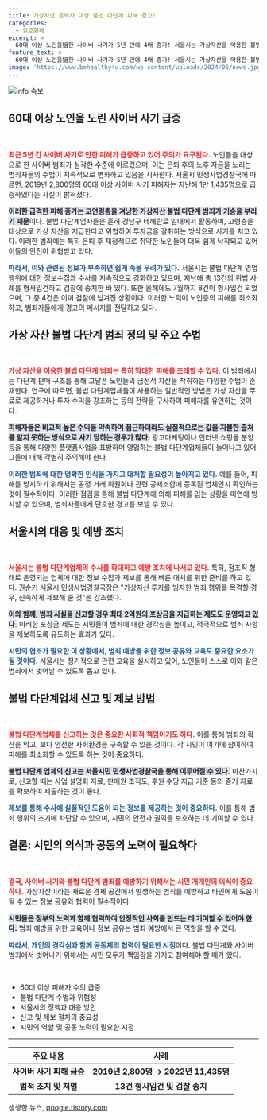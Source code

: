 ```yaml
---
title: 가상자산 은퇴자 대상 불법 다단계 피해 경고!
categories:
  - 암호화폐
excerpt: >
  60대 이상 노인을狙한 사이버 사기가 5년 만에 4배 증가! 서울시는 가상자산을 악용한 불법 다단계 범죄에 각별한 주의를 당부하며 피해를 막기 위한 정보 제공에 나섰습니다. 클릭해서 더 알아보세요!
feature_text: >
  60대 이상 노인을狙한 사이버 사기가 5년 만에 4배 증가! 서울시는 가상자산을 악용한 불법 다단계 범죄에 각별한 주의를 당부하며 피해를 막기 위한 정보 제공에 나섰습니다. 클릭해서 더 알아보세요!
image: 'https://www.behealthy4u.com/wp-content/uploads/2024/06/news.jpg'
---
```


<p><img src="https://www.behealthy4u.com/wp-content/uploads/2024/06/news.jpg" alt="info 속보" /></p>

<h2 data-ke-size="size26">60대 이상 노인을 노린 사이버 사기 급증</h2>

<p data-ke-size="size16">&nbsp;</p>

<p><b><span style="color: #ee2323;">최근 5년 간 사이버 사기로 인한 피해가 급증하고 있어 주의가 요구된다.</span></b> 노인들을 대상으로 한 사이버 범죄가 심각한 수준에 이르렀으며, 이는 은퇴 후의 노후 자금을 노리는 범죄자들의 수법이 지속적으로 변화하고 있음을 시사한다. 서울시 민생사법경찰국에 따르면, 2019년 2,800명의 60대 이상 사이버 사기 피해자는 지난해 1만 1,435명으로 급증하였다는 사실이 밝혀졌다. </p>

<p><b><span style="background-color: #21538527;">이러한 급격한 피해 증가는 고연령층을 겨냥한 가상자산 불법 다단계 범죄가 기승을 부리기 때문</span></b>이다. 불법 다단계업자들은 흔히 강남구 테헤란로 일대에서 활동하며, 고령층을 대상으로 가상 자산을 지급한다고 위협하여 투자금을 갈취하는 방식으로 사기를 치고 있다. 이러한 범죄에는 특히 은퇴 후 재정적으로 취약한 노인들이 더욱 쉽게 낙착되고 있어 이들의 안전이 위협받고 있다.</p>

<p><b><span style="color: #1a5490;">따라서, 이와 관련된 정보가 부족하면 쉽게 속을 우려가 있다.</span></b> 서울시는 불법 다단계 영업행위에 대한 정보수집과 수사를 지속적으로 강화하고 있으며, 지난해 총 13건의 위법 사례를 형사입건하고 검찰에 송치한 바 있다. 또한 올해에도 7월까지 8건이 형사입건 되었으며, 그 중 4건은 이미 검찰에 넘겨진 상황이다. 이러한 노력이 노인층의 피해를 최소화하고, 범죄자들에게 경고의 메시지를 전달하고 있다.</p>

<h2 data-ke-size="size26">가상 자산 불법 다단계 범죄 정의 및 주요 수법</h2>

<p data-ke-size="size16">&nbsp;</p>

<p><b><span style="color: #ee2323;">가상 자산을 이용한 불법 다단계 범죄는 특히 막대한 피해를 초래할 수 있다.</span></b> 이 범죄에서는 다단계 판매 구조를 통해 고달픈 노인들의 금전적 자산을 착취하는 다양한 수법이 존재한다. 연구에 따르면, 불법 다단계업체들이 사용하는 일반적인 방법은 가상 자산을 무료로 제공하거나 투자 수익을 강조하는 등의 전략을 구사하여 피해자를 유인하는 것이다.</p>

<p><b><span style="background-color: #21538527;">피해자들은 비교적 높은 수익을 약속하며 접근하더라도 실질적으로는 값을 지불한 출처를 알지 못하는 방식으로 사기 당하는 경우가 많다.</span></b> 광고마케팅이나 인터넷 쇼핑몰 분양 등을 통해 다양한 플랫폼사업을 표방하며 영업하는 불법 다단계업체들이 늘어나고 있어, 그들에 대해 각별히 주의해야 한다. </p>

<p><b><span style="color: #1a5490;">이러한 범죄에 대한 명확한 인식을 가지고 대처할 필요성이 높아지고 있다.</span></b> 예를 들어, 피해를 방지하기 위해서는 공정 거래 위원회나 관련 공제조합에 등록된 업체인지 확인하는 것이 필수적이다. 이러한 점검을 통해 불법 다단계에 의해 피해를 입는 상황을 미연에 방지할 수 있으며, 범죄자들에게 단호한 경고를 보낼 수 있다.</p>

<h2 data-ke-size="size26">서울시의 대응 및 예방 조치</h2>

<p data-ke-size="size16">&nbsp;</p>

<p><b><span style="color: #ee2323;">서울시는 불법 다단계업체의 수사를 확대하고 예방 조치에 나서고 있다.</span></b> 특히, 점조직 형태로 운영되는 업체에 대한 정보 수집과 제보를 통해 빠른 대처를 위한 준비를 하고 있다. 권순기 서울시 민생사법경찰국장은 "가상자산 투자를 빙자한 범죄 행위를 목격할 경우, 신속하게 제보해 줄 것"을 강조했다.</p>

<p><b><span style="background-color: #21538527;">이와 함께, 범죄 사실을 신고할 경우 최대 2억원의 포상금을 지급하는 제도도 운영되고 있다.</span></b> 이러한 포상금 제도는 시민들이 범죄에 대한 경각심을 높이고, 적극적으로 범죄 사항을 제보하도록 유도하는 효과가 있다. </p>

<p><b><span style="color: #1a5490;">시민의 협조가 필요한 이 상황에서, 범죄 예방을 위한 정보 공유와 교육도 중요한 요소가 될 것이다.</span></b> 서울시는 정기적으로 관련 교육을 실시하고 있어, 노인들이 스스로 이와 같은 범죄에서 벗어날 수 있도록 돕고 있다. </p>

<h2 data-ke-size="size26">불법 다단계업체 신고 및 제보 방법</h2>

<p data-ke-size="size16">&nbsp;</p>

<p><b><span style="color: #ee2323;">불법 다단계업체를 신고하는 것은 중요한 사회적 책임이기도 하다.</span></b> 이를 통해 범죄의 확산을 막고, 보다 안전한 사회환경을 구축할 수 있을 것이다. 각 시민이 여기에 참여하여 피해를 최소화할 수 있도록 하는 것이 중요하다.</p>

<p><b><span style="background-color: #21538527;">불법 다단계 업체의 신고는 서울시민 민생사법경찰국을 통해 이루어질 수 있다.</span></b> 마찬가지로, 신고할 때는 사업 설명회 자료, 판매원 조직도, 후원 수당 지급 기준 등의 증거 자료를 확보하여 제출하는 것이 좋다. </p>

<p><b><span style="color: #1a5490;">제보를 통해 수사에 실질적인 도움이 되는 정보를 제공하는 것이 중요하다.</span></b> 이를 통해 범죄 행위의 조기에 차단할 수 있으며, 시민의 안전과 권익을 보호하는 데 기여할 수 있다. </p>

<h2 data-ke-size="size26">결론: 시민의 의식과 공동의 노력이 필요하다</h2>

<p data-ke-size="size16">&nbsp;</p>

<p><b><span style="color: #ee2323;">결국, 사이버 사기와 불법 다단계 범죄를 예방하기 위해서는 시민 개개인의 의식이 중요하다.</span></b> 가상자산이라는 새로운 경제 공간에서 발생하는 범죄를 예방하고 타인에게 도움이 될 수 있는 정보 공유와 협력이 필수적이다. </p>

<p><b><span style="background-color: #21538527;">시민들은 정부의 노력과 함께 협력하여 안정적인 사회를 만드는 데 기여할 수 있어야 한다.</span></b> 범죄 예방을 위한 교육이나 정보 공유는 범죄 예방에서 큰 역할을 할 수 있다. </p>

<p><b><span style="color: #1a5490;">따라서, 개인의 경각심과 함께 공동체의 협력이 필요한 시점</span></b>이다. 불법 다단계와 사이버 범죄에서 벗어나기 위해서는 시민 모두가 책임감을 가지고 참여해야 할 때가 왔다. </p>

<p data-ke-size="size16">&nbsp;</p>

<ul>
    <li>60대 이상 피해자 수의 급증</li>
    <li>불법 다단계 수법과 위험성</li>
    <li>서울시의 정책과 대응 방안</li>
    <li>신고 및 제보 절차의 중요성</li>
    <li>시민의 역할 및 공동 노력이 필요한 시점</li>
</ul>

<hr />

<table style="width: 100%; border-collapse: collapse;">
    <thead>
        <tr>
            <th style="text-align: center; height: 17px;"><b>주요 내용</b></th>
            <th style="text-align: center; height: 17px;"><b>사례</b></th>
        </tr>
    </thead>
    <tbody>
        <tr>
            <td style="text-align: center; height: 17px;"><b>사이버 사기 피해 급증</b></td>
            <td style="text-align: center; height: 17px;"><b>2019년 2,800명 → 2022년 11,435명</b></td>
        </tr>
        <tr>
            <td style="text-align: center; height: 17px;"><b>법적 조치 및 처벌</b></td>
            <td style="text-align: center; height: 17px;"><b>13건 형사입건 및 검찰 송치</b></td>
        </tr>
    </tbody>
</table>
생생한 뉴스, <a href="https://qoogle.tistory.com" rel="dofollow">qoogle.tistory.com</a>


